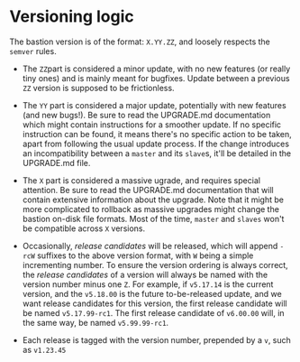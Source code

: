 Versioning logic
================

The bastion version is of the format: `X.YY.ZZ`, and loosely respects the `semver` rules.

- The `ZZ`part is considered a minor update, with no new features (or really tiny ones) and is mainly meant for bugfixes.
Update between a previous `ZZ` version is supposed to be frictionless.

- The `YY` part is considered a major update, potentially with new features (and new bugs!).
Be sure to read the UPGRADE.md documentation which might contain instructions for a smoother update.
If no specific instruction can be found, it means there's no specific action to be taken,
apart from following the usual update process.
If the change introduces an incompatibility between a `master` and its `slave`s,
it'll be detailed in the UPGRADE.md file.

- The `X` part is considered a massive ugrade, and requires special attention.
Be sure to read the UPGRADE.md documentation that will contain extensive information about the upgrade.
Note that it might be more complicated to rollback as massive upgrades might change the bastion on-disk file formats.
Most of the time, `master` and `slaves` won't be compatible across `X` versions.

- Occasionally, *release candidates* will be released, which will append `-rcW` suffixes to the above version format,
with `W` being a simple incrementing number.
To ensure the version ordering is always correct, the *release candidates* of a version
will always be named with the version number minus one `Z`.
For example, if `v5.17.14` is the current version, and the `v5.18.00` is the future to-be-released update,
and we want release candidates for this version, the first release candidate will be named `v5.17.99-rc1`.
The first release candidate of `v6.00.00` will, in the same way, be named `v5.99.99-rc1`.

- Each release is tagged with the version number, prepended by a `v`, such as `v1.23.45`
